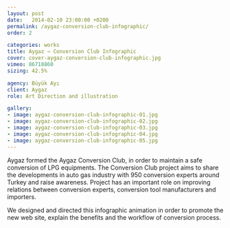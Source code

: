 ```yaml
---
layout: post
date:   2014-02-10 23:00:00 +0200
permalink: /aygaz-conversion-club-infographic/
order: 2

categories: works
title: Aygaz ⇾ Conversion Club Infographic
cover: cover-aygaz-conversion-club-infographic.jpg
vimeo: 86718860
sizing: 42.5%

agency: Büyük Ayı
client: Aygaz 
role: Art Direction and illustration

gallery:
- image: aygaz-conversion-club-infographic-01.jpg
- image: aygaz-conversion-club-infographic-02.jpg
- image: aygaz-conversion-club-infographic-03.jpg
- image: aygaz-conversion-club-infographic-04.jpg
- image: aygaz-conversion-club-infographic-05.jpg
---
```


Aygaz formed the Aygaz Conversion Club, in order to maintain a safe conversion of LPG equipments. The Conversion Club project aims to share the developments in auto gas industry with 950 conversion experts around Turkey and raise awareness. Project has an important role on improving relations between conversion experts, conversion tool manufacturers and importers.

We designed and directed this infographic animation in order to promote the new web site, explain the benefits and the workflow of conversion process.